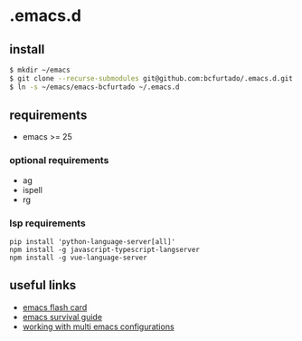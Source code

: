 # .emacs.d

## install

```sh
$ mkdir ~/emacs
$ git clone --recurse-submodules git@github.com:bcfurtado/.emacs.d.git ~/emacs/emacs-bcfurtado
$ ln -s ~/emacs/emacs-bcfurtado ~/.emacs.d
```

## requirements

- emacs >= 25

### optional requirements
- ag
- ispell
- rg

### lsp requirements
```
pip install 'python-language-server[all]'
npm install -g javascript-typescript-langserver
npm install -g vue-language-server
```

## useful links
* [emacs flash card](https://gist.github.com/bcfurtado/898d74a4610213ac7c0c4dd9b06926ea)
* [emacs survival guide](https://gist.github.com/cribeiro/4a10cf13cd789bb17aa511c263b62a65)
* [working with multi emacs configurations](https://gist.github.com/bcfurtado/fb9b37c81b27ef2bc5c8899de5a66e9c)
